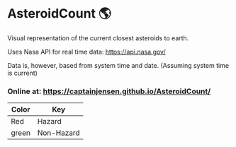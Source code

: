 # AsteroidCount :earth_americas:
Visual representation of the current closest asteroids to earth.

Uses Nasa API for real time data: https://api.nasa.gov/

Data is, however,  based from system time and date. (Assuming system time is current)

### Online at: https://captainjensen.github.io/AsteroidCount/

| Color | Key |
| --- | --- |
| Red | Hazard |
| green | Non-Hazard |
